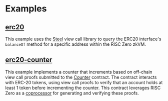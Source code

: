 # Examples

## [erc20]

This example uses the [Steel] view call library to query the ERC20 interface's `balanceOf` method for a specific address within the RISC Zero zkVM.

## [erc20-counter]

This example implements a counter that increments based on off-chain view call proofs submitted to the [Counter] contract.
The contract interacts with ERC-20 tokens, using view call proofs to verify that an account holds at least 1 token before incrementing the counter.
This contract leverages RISC Zero as a [coprocessor] for generating and verifying these proofs.

[erc20]: ./erc20/README.md
[erc20-counter]: ./erc20-counter/README.md
[Counter]: ./erc20-counter/contracts/Counter.sol
[coprocessor]: https://www.risczero.com/news/a-guide-to-zk-coprocessors-for-scalability
[Steel]: ../steel
